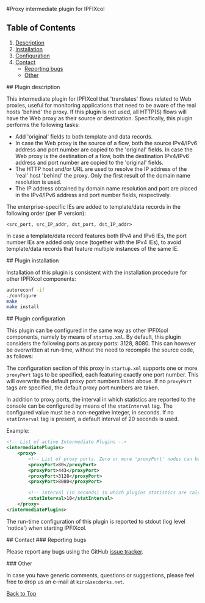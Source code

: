 #<a name="top"></a>Proxy intermediate plugin for IPFIXcol

## Table of Contents
1.  [Description](#description)
2.  [Installation](#installation)
3.  [Configuration](#configuration)
4.  [Contact](#contact)
    *  [Reporting bugs](#contact_bugs)
    *  [Other](#contact_other)

##<a name="description"></a> Plugin description

This intermediate plugin for IPFIXcol that 'translates' flows related to Web proxies,
useful for monitoring applications that need to be aware of the real hosts 'behind'
the proxy. If this plugin is not used, all HTTP(S) flows will have the Web proxy as
their source or destination. Specifically, this plugin performs the following tasks:

 - Add 'original' fields to both template and data records.
 - In case the Web proxy is the source of a flow, both the source IPv4/IPv6
        address and port number are copied to the 'original' fields. In case the
        Web proxy is the destination of a flow, both the destination IPv4/IPv6
        address and port number are copied to the 'original' fields.
 - The HTTP host and/or URL are used to resolve the IP address of the 'real'
        host 'behind' the proxy. Only the first result of the domain name resolution
        is used.
 - The IP address obtained by domain name resolution and port are placed in the
        IPv4/IPv6 address and port number fields, respectively.

The enterprise-specific IEs are added to template/data records in the following order
(per IP version):

```
<src_port, src_IP_addr, dst_port, dst_IP_addr>
```

In case a template/data record features both IPv4 and IPv6 IEs, the port number IEs
are added only once (together with the IPv4 IEs), to avoid template/data records that
feature multiple instances of the same IE.

##<a name="installation"></a> Plugin installation

Installation of this plugin is consistent with the installation procedure for
other IPFIXcol components:

```sh
autoreconf -if
./configure
make
make install
```

##<a name="configuration"></a> Plugin configuration

This plugin can be configured in the same way as other IPFIXcol components, namely by means
of `startup.xml`. By default, this plugin considers the following ports as proxy ports: 3128, 8080.
This can however be overwritten at run-time, without the need to recompile the source code, as follows:

The configuration section of this proxy in `startup.xml` supports one or more `proxyPort` tags
to be specified, each featuring exactly one port number. This will overwrite the default proxy
port numbers listed above. If no `proxyPort` tags are specified, the default proxy port numbers
are taken.

In addition to proxy ports, the interval in which statistics are reported to the console can be
configured by means of the `statInterval` tag. The configured value must be a non-negative integer,
in seconds. If no `statInterval` tag is present, a default interval of 20 seconds is used.

Example:

```xml
<!-- List of active Intermediate Plugins -->
<intermediatePlugins>
    <proxy>
        <!-- List of proxy ports. Zero or more 'proxyPort' nodes can be specified -->
        <proxyPort>80</proxyPort>
        <proxyPort>443</proxyPort>
        <proxyPort>3128</proxyPort>
        <proxyPort>8080</proxyPort>

        <!-- Interval (in seconds) in which plugins statistics are calculated and shown -->
        <statInterval>10</statInterval>
    </proxy>
</intermediatePlugins>
```

The run-time configuration of this plugin is reported to stdout (log level 'notice') when starting
IPFIXcol.

##<a name="contact"></a> Contact
###<a name="contact_bugs"></a> Reporting bugs

Please report any bugs using the GitHub [issue tracker](https://github.com/SecDorks/ipfixcol/issues).

###<a name="contact"></a> Other

In case you have generic comments, questions or suggestions, please feel free to drop us an e-mail at `kirc&secdorks.net`.

[Back to Top](#top)
